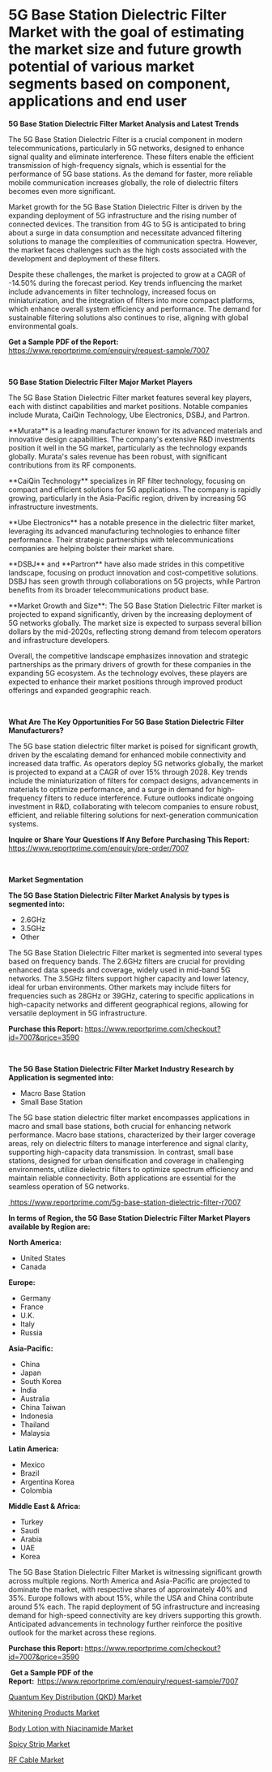 <p><h1>5G Base Station Dielectric Filter Market with the goal of estimating the market size and future growth potential of various market segments based on component, applications and end user</h1></p><p><strong>5G Base Station Dielectric Filter Market Analysis and Latest Trends</strong></p>
<p><p>The 5G Base Station Dielectric Filter is a crucial component in modern telecommunications, particularly in 5G networks, designed to enhance signal quality and eliminate interference. These filters enable the efficient transmission of high-frequency signals, which is essential for the performance of 5G base stations. As the demand for faster, more reliable mobile communication increases globally, the role of dielectric filters becomes even more significant.</p><p>Market growth for the 5G Base Station Dielectric Filter is driven by the expanding deployment of 5G infrastructure and the rising number of connected devices. The transition from 4G to 5G is anticipated to bring about a surge in data consumption and necessitate advanced filtering solutions to manage the complexities of communication spectra. However, the market faces challenges such as the high costs associated with the development and deployment of these filters.</p><p>Despite these challenges, the market is projected to grow at a CAGR of -14.50% during the forecast period. Key trends influencing the market include advancements in filter technology, increased focus on miniaturization, and the integration of filters into more compact platforms, which enhance overall system efficiency and performance. The demand for sustainable filtering solutions also continues to rise, aligning with global environmental goals.</p></p>
<p><strong>Get a Sample PDF of the Report:&nbsp;</strong> <a href="https://www.reportprime.com/enquiry/request-sample/7007?utm_campaign=1108&utm_medium=2&utm_source=Github&utm_content=ia&utm_term=25122024&utm_id=5g-base-station-dielectric-filter">https://www.reportprime.com/enquiry/request-sample/7007</a></p>
<p>&nbsp;</p>
<p><strong>5G Base Station Dielectric Filter Major Market Players</strong></p>
<p><p>The 5G Base Station Dielectric Filter market features several key players, each with distinct capabilities and market positions. Notable companies include Murata, CaiQin Technology, Ube Electronics, DSBJ, and Partron.</p><p>**Murata** is a leading manufacturer known for its advanced materials and innovative design capabilities. The company's extensive R&D investments position it well in the 5G market, particularly as the technology expands globally. Murata's sales revenue has been robust, with significant contributions from its RF components.</p><p>**CaiQin Technology** specializes in RF filter technology, focusing on compact and efficient solutions for 5G applications. The company is rapidly growing, particularly in the Asia-Pacific region, driven by increasing 5G infrastructure investments.</p><p>**Ube Electronics** has a notable presence in the dielectric filter market, leveraging its advanced manufacturing technologies to enhance filter performance. Their strategic partnerships with telecommunications companies are helping bolster their market share.</p><p>**DSBJ** and **Partron** have also made strides in this competitive landscape, focusing on product innovation and cost-competitive solutions. DSBJ has seen growth through collaborations on 5G projects, while Partron benefits from its broader telecommunications product base.</p><p>**Market Growth and Size**: The 5G Base Station Dielectric Filter market is projected to expand significantly, driven by the increasing deployment of 5G networks globally. The market size is expected to surpass several billion dollars by the mid-2020s, reflecting strong demand from telecom operators and infrastructure developers.</p><p>Overall, the competitive landscape emphasizes innovation and strategic partnerships as the primary drivers of growth for these companies in the expanding 5G ecosystem. As the technology evolves, these players are expected to enhance their market positions through improved product offerings and expanded geographic reach.</p></p>
<p>&nbsp;</p>
<p><strong>What Are The Key Opportunities For 5G Base Station Dielectric Filter Manufacturers?</strong></p>
<p><p>The 5G base station dielectric filter market is poised for significant growth, driven by the escalating demand for enhanced mobile connectivity and increased data traffic. As operators deploy 5G networks globally, the market is projected to expand at a CAGR of over 15% through 2028. Key trends include the miniaturization of filters for compact designs, advancements in materials to optimize performance, and a surge in demand for high-frequency filters to reduce interference. Future outlooks indicate ongoing investment in R&D, collaborating with telecom companies to ensure robust, efficient, and reliable filtering solutions for next-generation communication systems.</p></p>
<p><strong>Inquire or Share Your Questions If Any Before Purchasing This Report:</strong> <a href="https://www.reportprime.com/enquiry/pre-order/7007?utm_campaign=1108&utm_medium=2&utm_source=Github&utm_content=ia&utm_term=25122024&utm_id=5g-base-station-dielectric-filter">https://www.reportprime.com/enquiry/pre-order/7007</a></p>
<p>&nbsp;</p>
<p><strong>Market Segmentation</strong></p>
<p><strong>The 5G Base Station Dielectric Filter Market Analysis by types is segmented into:</strong></p>
<p><ul><li>2.6GHz</li><li>3.5GHz</li><li>Other</li></ul></p>
<p><p>The 5G Base Station Dielectric Filter market is segmented into several types based on frequency bands. The 2.6GHz filters are crucial for providing enhanced data speeds and coverage, widely used in mid-band 5G networks. The 3.5GHz filters support higher capacity and lower latency, ideal for urban environments. Other markets may include filters for frequencies such as 28GHz or 39GHz, catering to specific applications in high-capacity networks and different geographical regions, allowing for versatile deployment in 5G infrastructure.</p></p>
<p><strong>Purchase this Report:&nbsp;</strong><a href="https://www.reportprime.com/checkout?id=7007&price=3590&utm_campaign=1108&utm_medium=2&utm_source=Github&utm_content=ia&utm_term=25122024&utm_id=5g-base-station-dielectric-filter">https://www.reportprime.com/checkout?id=7007&price=3590</a></p>
<p>&nbsp;</p>
<p><strong>The 5G Base Station Dielectric Filter Market Industry Research by Application is segmented into:</strong></p>
<p><ul><li>Macro Base Station</li><li>Small Base Station</li></ul></p>
<p><p>The 5G base station dielectric filter market encompasses applications in macro and small base stations, both crucial for enhancing network performance. Macro base stations, characterized by their larger coverage areas, rely on dielectric filters to manage interference and signal clarity, supporting high-capacity data transmission. In contrast, small base stations, designed for urban densification and coverage in challenging environments, utilize dielectric filters to optimize spectrum efficiency and maintain reliable connectivity. Both applications are essential for the seamless operation of 5G networks.</p></p>
<p><a href="https://www.reportprime.com/5g-base-station-dielectric-filter-r7007?utm_campaign=1108&utm_medium=2&utm_source=Github&utm_content=ia&utm_term=25122024&utm_id=5g-base-station-dielectric-filter">&nbsp;https://www.reportprime.com/5g-base-station-dielectric-filter-r7007</a></p>
<p><strong>In terms of Region, the 5G Base Station Dielectric Filter Market Players available by Region are:</strong></p>
<p>
    <p> <strong> North America: </strong>
        <ul>
            <li>United States</li>
            <li>Canada</li>
        </ul>
        </p> 
    <p> <strong> Europe: </strong>
        <ul>
            <li>Germany</li>
            <li>France</li>
            <li>U.K.</li>
            <li>Italy</li>
            <li>Russia</li>
        </ul>
        </p> 
    <p> <strong> Asia-Pacific: </strong>
        <ul>
            <li>China</li>
            <li>Japan</li>
            <li>South Korea</li>
            <li>India</li>
            <li>Australia</li>
            <li>China Taiwan</li>
            <li>Indonesia</li>
            <li>Thailand</li>
            <li>Malaysia</li>
        </ul>
        </p> 
    <p> <strong> Latin America: </strong>
        <ul>
            <li>Mexico</li>
            <li>Brazil</li>
            <li>Argentina Korea</li>
            <li>Colombia</li>
        </ul>
        </p> 
    <p> <strong> Middle East & Africa: </strong>
        <ul>
            <li>Turkey</li>
            <li>Saudi</li>
            <li>Arabia</li>
            <li>UAE</li>
            <li>Korea</li>
        </ul>
    </p>
    </p>
<p><p>The 5G Base Station Dielectric Filter Market is witnessing significant growth across multiple regions. North America and Asia-Pacific are projected to dominate the market, with respective shares of approximately 40% and 35%. Europe follows with about 15%, while the USA and China contribute around 5% each. The rapid deployment of 5G infrastructure and increasing demand for high-speed connectivity are key drivers supporting this growth. Anticipated advancements in technology further reinforce the positive outlook for the market across these regions.</p></p>
<p><strong>Purchase this Report: </strong><a href="https://www.reportprime.com/checkout?id=7007&price=3590&utm_campaign=1108&utm_medium=2&utm_source=Github&utm_content=ia&utm_term=25122024&utm_id=5g-base-station-dielectric-filter">https://www.reportprime.com/checkout?id=7007&price=3590</a></p>
<p>&nbsp;<strong>Get a Sample PDF of the Report:&nbsp;&nbsp;</strong><a href="https://www.reportprime.com/enquiry/request-sample/7007?utm_campaign=1108&utm_medium=2&utm_source=Github&utm_content=ia&utm_term=25122024&utm_id=5g-base-station-dielectric-filter">https://www.reportprime.com/enquiry/request-sample/7007</a></p>
<p><strong></strong></p>
<p><p><a href="https://github.com/carendesrochers299/Market-Research-Report-List-1/blob/main/quantum-key-distribution-qkd-market.md?utm_campaign=1108&utm_medium=2&utm_source=Github&utm_content=ia&utm_term=25122024&utm_id=5g-base-station-dielectric-filter">Quantum Key Distribution (QKD) Market</a></p><p><a href="https://www.linkedin.com/pulse/whitening-products-industry-report-examines-recent-innovations-m3gsc?utm_campaign=1108&utm_medium=2&utm_source=Github&utm_content=ia&utm_term=25122024&utm_id=5g-base-station-dielectric-filter">Whitening Products Market</a></p><p><a href="https://www.linkedin.com/pulse/c-glance-reports-anmec?utm_campaign=1108&utm_medium=2&utm_source=Github&utm_content=ia&utm_term=25122024&utm_id=5g-base-station-dielectric-filter">Body Lotion with Niacinamide Market</a></p><p><a href="https://www.linkedin.com/pulse/spicy-strip-market-size-insights-types-share-selling-ifrac?utm_campaign=1108&utm_medium=2&utm_source=Github&utm_content=ia&utm_term=25122024&utm_id=5g-base-station-dielectric-filter">Spicy Strip Market</a></p><p><a href="https://github.com/chaturberville8181/Market-Research-Report-List-1/blob/main/rf-cable-market.md?utm_campaign=1108&utm_medium=2&utm_source=Github&utm_content=ia&utm_term=25122024&utm_id=5g-base-station-dielectric-filter">RF Cable Market</a></p></p>